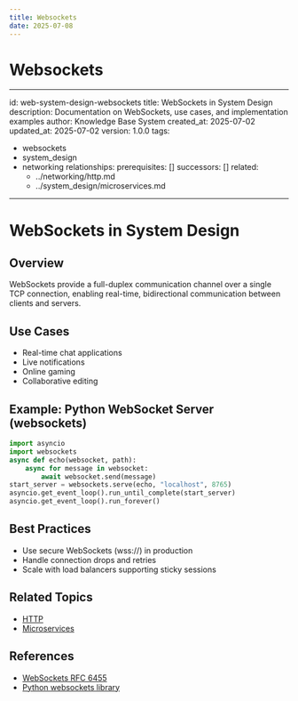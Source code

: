 ```yaml
---
title: Websockets
date: 2025-07-08
---
```


# Websockets

---
id: web-system-design-websockets
title: WebSockets in System Design
description: Documentation on WebSockets, use cases, and implementation examples
author: Knowledge Base System
created_at: 2025-07-02
updated_at: 2025-07-02
version: 1.0.0
tags:
- websockets
- system_design
- networking
relationships:
  prerequisites: []
  successors: []
  related:
  - ../networking/http.md
  - ../system_design/microservices.md
---

# WebSockets in System Design

## Overview

WebSockets provide a full-duplex communication channel over a single TCP connection, enabling real-time, bidirectional communication between clients and servers.

## Use Cases
- Real-time chat applications
- Live notifications
- Online gaming
- Collaborative editing

## Example: Python WebSocket Server (websockets)
```python
import asyncio
import websockets
async def echo(websocket, path):
    async for message in websocket:
        await websocket.send(message)
start_server = websockets.serve(echo, "localhost", 8765)
asyncio.get_event_loop().run_until_complete(start_server)
asyncio.get_event_loop().run_forever()
```

## Best Practices
- Use secure WebSockets (wss://) in production
- Handle connection drops and retries
- Scale with load balancers supporting sticky sessions

## Related Topics
- [HTTP](../networking/http.md)
- [Microservices](microservices.md)

## References
- [WebSockets RFC 6455](https://datatracker.ietf.org/doc/html/rfc6455)
- [Python websockets library](https://websockets.readthedocs.io/en/stable/)
